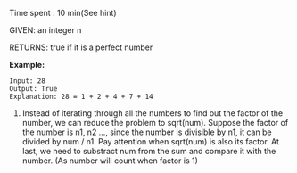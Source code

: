 Time spent : 10 min(See hint)

GIVEN: an integer n

RETURNS: true if it is a perfect number

**Example:**

```
Input: 28
Output: True
Explanation: 28 = 1 + 2 + 4 + 7 + 14
```



1. Instead of iterating through all the numbers to find out the factor of the number, we can reduce the problem to sqrt(num). Suppose the factor of the number is n1, n2 …, since the number is divisible by n1, it can be divided by num / n1. Pay attention when sqrt(num) is also its factor. At last, we need to substract num from the sum and compare it with the number. (As number will count when factor is 1)

 